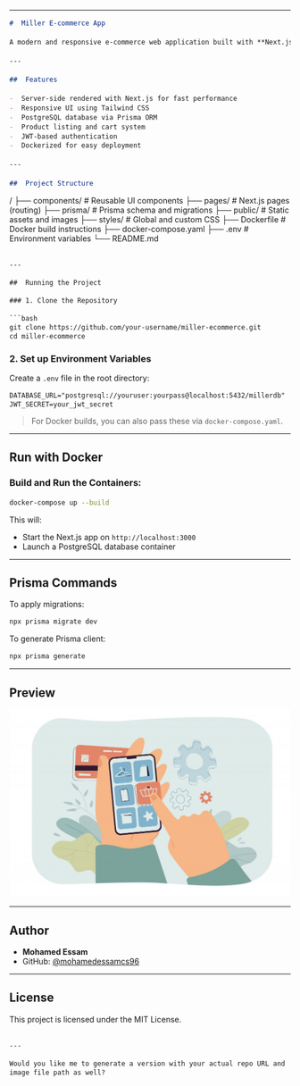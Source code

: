 
---

```markdown
#  Miller E-commerce App

A modern and responsive e-commerce web application built with **Next.js**, integrated with **PostgreSQL** as a backend database, and containerized using **Docker**. The app features product browsing, a shopping cart, and a clean UI built with **Tailwind CSS**.

---

##  Features

-  Server-side rendered with Next.js for fast performance
-  Responsive UI using Tailwind CSS
-  PostgreSQL database via Prisma ORM
-  Product listing and cart system
-  JWT-based authentication
-  Dockerized for easy deployment

---

##  Project Structure

```

/
├── components/       # Reusable UI components
├── pages/            # Next.js pages (routing)
├── prisma/           # Prisma schema and migrations
├── public/           # Static assets and images
├── styles/           # Global and custom CSS
├── Dockerfile        # Docker build instructions
├── docker-compose.yaml
├── .env              # Environment variables
└── README.md

````

---

##  Running the Project

### 1. Clone the Repository

```bash
git clone https://github.com/your-username/miller-ecommerce.git
cd miller-ecommerce
````

### 2. Set up Environment Variables

Create a `.env` file in the root directory:

```env
DATABASE_URL="postgresql://youruser:yourpass@localhost:5432/millerdb"
JWT_SECRET=your_jwt_secret
```

> For Docker builds, you can also pass these via `docker-compose.yaml`.

---

##  Run with Docker

### Build and Run the Containers:

```bash
docker-compose up --build
```

This will:

* Start the Next.js app on `http://localhost:3000`
* Launch a PostgreSQL database container

---

##  Prisma Commands

To apply migrations:

```bash
npx prisma migrate dev
```

To generate Prisma client:

```bash
npx prisma generate
```

---

##  Preview

![App Screenshot](public/images/mainimage.jpg)

---

##  Author

* **Mohamed Essam**
* GitHub: [@mohamedessamcs96](https://github.com/mohamedessamcs96)

---

##  License

This project is licensed under the MIT License.

```

---

Would you like me to generate a version with your actual repo URL and image file path as well?
```
